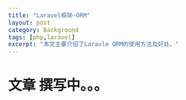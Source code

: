 ```yaml
---
title: "Laravel框架—ORM"
layout: post
category: Background
tags: [php,laravel]
excerpt: "本文主要介绍了Laravle ORM的使用方法及好处。"
---
```




# 文章 撰写中。。。